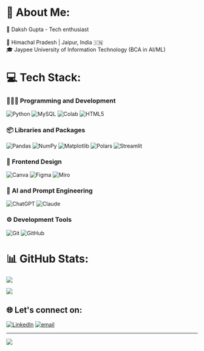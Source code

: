 # 💫 About Me:
🎯 Daksh Gupta - Tech enthusiast <br><br>📍 Himachal Pradesh | Jaipur, India 🇮🇳<br>🎓 Jaypee University of Information Technology (BCA in AI/ML)<br>



# 💻 Tech Stack:
### 👨🏻‍💻 Programming and Development
![Python](https://img.shields.io/badge/python%20(3+%20Years)-3670A0?style=for-the-badge&logo=python&logoColor=ffdd54)
![MySQL](https://img.shields.io/badge/mysql-4479A1.svg?style=for-the-badge&logo=mysql&logoColor=white) 
![Colab](https://img.shields.io/badge/Colab-FFFFFF?style=for-the-badge&logo=googlecolab&logoColor=ff8c00)
![HTML5](https://img.shields.io/badge/html5-%23E34F26.svg?style=for-the-badge&logo=html5&logoColor=white)

### 📦 Libraries and Packages
![Pandas](https://img.shields.io/badge/pandas-%23150458.svg?style=for-the-badge&logo=pandas&logoColor=white)
![NumPy](https://img.shields.io/badge/numpy-%23013243.svg?style=for-the-badge&logo=numpy&logoColor=white) 
![Matplotlib](https://img.shields.io/badge/Matplotlib-%23ffffff.svg?style=for-the-badge&logo=Matplotlib&logoColor=black)
![Polars](https://img.shields.io/badge/Polars-%2523ff7f50?style=for-the-badge&logo=polars&logoColor=%230075FF&color=black)
![Streamlit](https://img.shields.io/badge/Streamlit-%23FE4B4B.svg?style=for-the-badge&logo=streamlit&logoColor=white) 

### 🎨 Frontend Design
![Canva](https://img.shields.io/badge/Canva-%2300C4CC.svg?style=for-the-badge&logo=Canva&logoColor=white)
![Figma](https://img.shields.io/badge/figma-%23F24E1E.svg?style=for-the-badge&logo=figma&logoColor=black&color=pink) 
![Miro](https://img.shields.io/badge/Miro-%2523ff7f50?style=for-the-badge&logo=miro&logoColor=%23050038&color=yellow)


### 🤖 AI and Prompt Engineering 
![ChatGPT](https://img.shields.io/badge/ChatGPT-%2523?style=for-the-badge&logo=openai&logoColor=%23412991&color=%2398fb98)
![Claude](https://img.shields.io/badge/Claude-%2523ff7f50?style=for-the-badge&logo=claude&logoColor=%23D97757&color=black)

### ⚙️ Development Tools
![Git](https://img.shields.io/badge/git-%23F05033.svg?style=for-the-badge&logo=git&logoColor=white) 
![GitHub](https://img.shields.io/badge/github-%23121011.svg?style=for-the-badge&logo=github&logoColor=white) 


# 📊 GitHub Stats:
![](https://nirzak-streak-stats.vercel.app/?user=Dakshx-Gupta&theme=radical&hide_border=false)<br/>

![](https://github-readme-stats.vercel.app/api/top-langs/?username=Dakshx-Gupta&theme=radical&hide_border=false&include_all_commits=true&count_private=false&layout=compact)

## 🌐 Let's connect on:
[![LinkedIn](https://img.shields.io/badge/LinkedIn-%230077B5.svg?logo=linkedin&logoColor=white)](https://linkedin.com/in/daksh-gupta-a0942a27b) [![email](https://img.shields.io/badge/Email-D14836?logo=gmail&logoColor=white)](mailto:tempestgaming49@gmail.com) 

---
[![](https://visitcount.itsvg.in/api?id=Dakshx-Gupta&icon=0&color=0)](https://visitcount.itsvg.in)

<!-- Proudly created with GPRM ( https://gprm.itsvg.in ) -->
